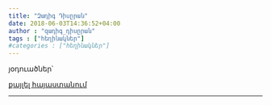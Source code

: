 ```yaml
---
title: "Զադիգ Դիսըրան"
date: 2018-06-03T14:36:52+04:00
author : "զադիգ_դիսըրան"
tags : ["հեղինակներ"]
#categories : ["հեղինակներ"]
---
```


յօդուածներ՝

[քայլել հայաստանում](/հոսք/քայլել_հայաստանում/)

_____

